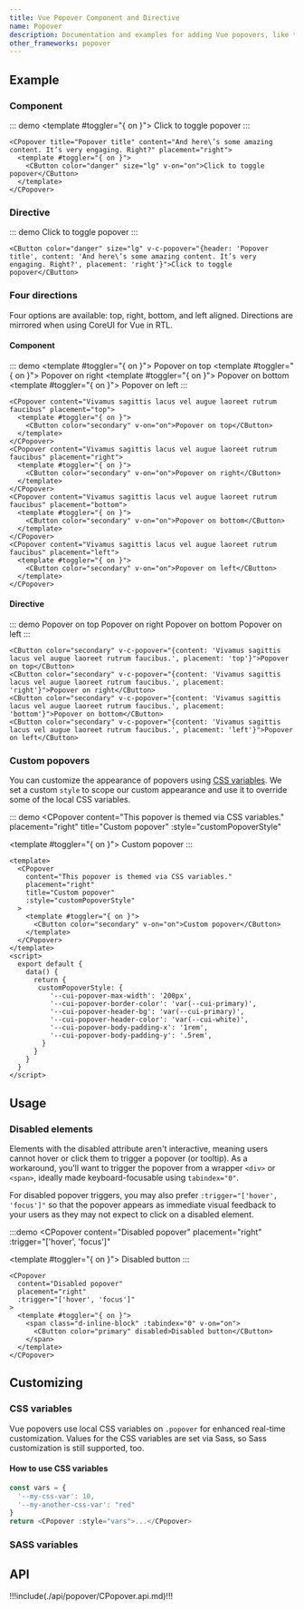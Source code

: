 ```yaml
---
title: Vue Popover Component and Directive
name: Popover
description: Documentation and examples for adding Vue popovers, like those found in iOS, to any element on your site.
other_frameworks: popover
---
```


## Example

### Component

::: demo
<CPopover title="Popover title" content="And here\’s some amazing content. It’s very engaging. Right?" placement="right">
  <template #toggler="{ on }">
    <CButton color="danger" size="lg" v-on="on">Click to toggle popover</CButton>
  </template>
</CPopover>
:::
```vue
<CPopover title="Popover title" content="And here\’s some amazing content. It’s very engaging. Right?" placement="right">
  <template #toggler="{ on }">
    <CButton color="danger" size="lg" v-on="on">Click to toggle popover</CButton>
  </template>
</CPopover>
```

### Directive

::: demo
<CButton color="danger" size="lg" v-c-popover="{header: 'Popover title', content: 'And here\’s some amazing content. It’s very engaging. Right?', placement: 'right'}">Click to toggle popover</CButton>
:::
```vue
<CButton color="danger" size="lg" v-c-popover="{header: 'Popover title', content: 'And here\’s some amazing content. It’s very engaging. Right?', placement: 'right'}">Click to toggle popover</CButton>
```

### Four directions

Four options are available: top, right, bottom, and left aligned. Directions are mirrored when using CoreUI for Vue in RTL.

#### Component

::: demo
<CPopover content="Vivamus sagittis lacus vel augue laoreet rutrum faucibus" placement="top">
  <template #toggler="{ on }">
    <CButton color="secondary" v-on="on">Popover on top</CButton>
  </template>
</CPopover>
<CPopover content="Vivamus sagittis lacus vel augue laoreet rutrum faucibus" placement="right">
  <template #toggler="{ on }">
    <CButton color="secondary" v-on="on">Popover on right</CButton>
  </template>
</CPopover>
<CPopover content="Vivamus sagittis lacus vel augue laoreet rutrum faucibus" placement="bottom">
  <template #toggler="{ on }">
    <CButton color="secondary" v-on="on">Popover on bottom</CButton>
  </template>
</CPopover>
<CPopover content="Vivamus sagittis lacus vel augue laoreet rutrum faucibus" placement="left">
  <template #toggler="{ on }">
    <CButton color="secondary" v-on="on">Popover on left</CButton>
  </template>
</CPopover>
:::
```vue
<CPopover content="Vivamus sagittis lacus vel augue laoreet rutrum faucibus" placement="top">
  <template #toggler="{ on }">
    <CButton color="secondary" v-on="on">Popover on top</CButton>
  </template>
</CPopover>
<CPopover content="Vivamus sagittis lacus vel augue laoreet rutrum faucibus" placement="right">
  <template #toggler="{ on }">
    <CButton color="secondary" v-on="on">Popover on right</CButton>
  </template>
</CPopover>
<CPopover content="Vivamus sagittis lacus vel augue laoreet rutrum faucibus" placement="bottom">
  <template #toggler="{ on }">
    <CButton color="secondary" v-on="on">Popover on bottom</CButton>
  </template>
</CPopover>
<CPopover content="Vivamus sagittis lacus vel augue laoreet rutrum faucibus" placement="left">
  <template #toggler="{ on }">
    <CButton color="secondary" v-on="on">Popover on left</CButton>
  </template>
</CPopover>
```

#### Directive

::: demo
<CButton color="secondary" v-c-popover="{content: 'Vivamus sagittis lacus vel augue laoreet rutrum faucibus.', placement: 'top'}">Popover on top</CButton>
<CButton color="secondary" v-c-popover="{content: 'Vivamus sagittis lacus vel augue laoreet rutrum faucibus.', placement: 'right'}">Popover on right</CButton>
<CButton color="secondary" v-c-popover="{content: 'Vivamus sagittis lacus vel augue laoreet rutrum faucibus.', placement: 'bottom'}">Popover on bottom</CButton>
<CButton color="secondary" v-c-popover="{content: 'Vivamus sagittis lacus vel augue laoreet rutrum faucibus.', placement: 'left'}">Popover on left</CButton>
:::
```vue
<CButton color="secondary" v-c-popover="{content: 'Vivamus sagittis lacus vel augue laoreet rutrum faucibus.', placement: 'top'}">Popover on top</CButton>
<CButton color="secondary" v-c-popover="{content: 'Vivamus sagittis lacus vel augue laoreet rutrum faucibus.', placement: 'right'}">Popover on right</CButton>
<CButton color="secondary" v-c-popover="{content: 'Vivamus sagittis lacus vel augue laoreet rutrum faucibus.', placement: 'bottom'}">Popover on bottom</CButton>
<CButton color="secondary" v-c-popover="{content: 'Vivamus sagittis lacus vel augue laoreet rutrum faucibus.', placement: 'left'}">Popover on left</CButton>
```

### Custom popovers

You can customize the appearance of popovers using [CSS variables](#css-variables). We set a custom `style` to scope our custom appearance and use it to override some of the local CSS variables.

::: demo
<CPopover
  content="This popover is themed via CSS variables."
  placement="right"
  title="Custom popover"
  :style="customPopoverStyle"
>
  <template #toggler="{ on }">
    <CButton color="secondary" v-on="on">Custom popover</CButton>
  </template>
</CPopover>
:::
```vue
<template>
  <CPopover
    content="This popover is themed via CSS variables."
    placement="right"
    title="Custom popover"
    :style="customPopoverStyle"
  >
    <template #toggler="{ on }">
      <CButton color="secondary" v-on="on">Custom popover</CButton>
    </template>
  </CPopover>
</template>
<script>
  export default {
    data() {
      return { 
       customPopoverStyle: {
          '--cui-popover-max-width': '200px',
          '--cui-popover-border-color': 'var(--cui-primary)',
          '--cui-popover-header-bg': 'var(--cui-primary)',
          '--cui-popover-header-color': 'var(--cui-white)',
          '--cui-popover-body-padding-x': '1rem',
          '--cui-popover-body-padding-y': '.5rem',
        }
      }
    }
  }
</script>
```

## Usage

### Disabled elements

Elements with the disabled attribute aren't interactive, meaning users cannot hover or click them to trigger a popover (or tooltip). As a workaround, you'll want to trigger the popover from a wrapper `<div>` or `<span>`, ideally made keyboard-focusable using `tabindex="0"`.

For disabled popover triggers, you may also prefer `:trigger="['hover', 'focus']"` so that the popover appears as immediate visual feedback to your users as they may not expect to click on a disabled element.

:::demo
<CPopover
  content="Disabled popover"
  placement="right"
  :trigger="['hover', 'focus']"
>
  <template #toggler="{ on }">
    <span class="d-inline-block" :tabindex="0" v-on="on">
      <CButton color="primary" disabled>Disabled button</CButton>
    </span>
  </template>
</CPopover>
:::
```vue
<CPopover
  content="Disabled popover"
  placement="right"
  :trigger="['hover', 'focus']"
>
  <template #toggler="{ on }">
    <span class="d-inline-block" :tabindex="0" v-on="on">
      <CButton color="primary" disabled>Disabled button</CButton>
    </span>
  </template>
</CPopover>
```

## Customizing

### CSS variables

Vue popovers use local CSS variables on `.popover` for enhanced real-time customization. Values for the CSS variables are set via Sass, so Sass customization is still supported, too.

<ScssDocs file="_popover.scss" capture="popover-css-vars"/>

#### How to use CSS variables

```js
const vars = { 
  '--my-css-var': 10,
  '--my-another-css-var': "red" 
}
return <CPopover :style="vars">...</CPopover>
```

### SASS variables

<ScssDocs file="_variables.scss" capture="popover-variables"/>

## API

!!!include(./api/popover/CPopover.api.md)!!!

<script>
  export default {
    data() {
      return { 
       customPopoverStyle: {
          '--cui-popover-max-width': '200px',
          '--cui-popover-border-color': 'var(--cui-primary)',
          '--cui-popover-header-bg': 'var(--cui-primary)',
          '--cui-popover-header-color': 'var(--cui-white)',
          '--cui-popover-body-padding-x': '1rem',
          '--cui-popover-body-padding-y': '.5rem',
        }
      }
    }
  }
</script>